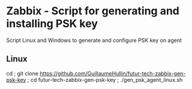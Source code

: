 # Zabbix - Script for generating and installing PSK key
Script Linux and Windows to generate and configure PSK key on agent

## Linux

 cd ; git clone https://github.com/GuillaumeHullin/futur-tech-zabbix-gen-psk-key ; cd futur-tech-zabbix-gen-psk-key ; ./gen_psk_agent_linux.sh
